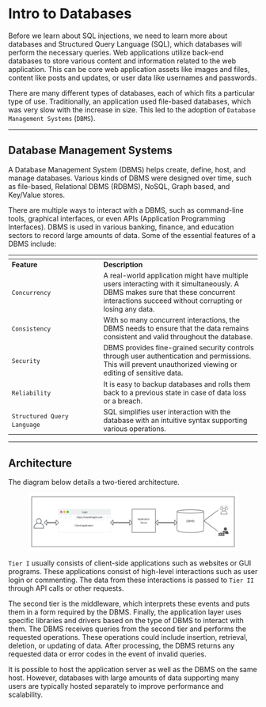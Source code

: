 # Intro to Databases

Before we learn about SQL injections, we need to learn more about databases and Structured Query Language (SQL), which databases will perform the necessary queries. Web applications utilize back-end databases to store various content and information related to the web application. This can be core web application assets like images and files, content like posts and updates, or user data like usernames and passwords.

There are many different types of databases, each of which fits a particular type of use. Traditionally, an application used file-based databases, which was very slow with the increase in size. This led to the adoption of `Database Management Systems` (`DBMS`).

***

## Database Management Systems

A Database Management System (DBMS) helps create, define, host, and manage databases. Various kinds of DBMS were designed over time, such as file-based, Relational DBMS (RDBMS), NoSQL, Graph based, and Key/Value stores.

There are multiple ways to interact with a DBMS, such as command-line tools, graphical interfaces, or even APIs (Application Programming Interfaces). DBMS is used in various banking, finance, and education sectors to record large amounts of data. Some of the essential features of a DBMS include:

<table data-header-hidden><thead><tr><th width="171.27276611328125"></th><th></th></tr></thead><tbody><tr><td><strong>Feature</strong></td><td><strong>Description</strong></td></tr><tr><td><code>Concurrency</code></td><td>A real-world application might have multiple users interacting with it simultaneously. A DBMS makes sure that these concurrent interactions succeed without corrupting or losing any data.</td></tr><tr><td><code>Consistency</code></td><td>With so many concurrent interactions, the DBMS needs to ensure that the data remains consistent and valid throughout the database.</td></tr><tr><td><code>Security</code></td><td>DBMS provides fine-grained security controls through user authentication and permissions. This will prevent unauthorized viewing or editing of sensitive data.</td></tr><tr><td><code>Reliability</code></td><td>It is easy to backup databases and rolls them back to a previous state in case of data loss or a breach.</td></tr><tr><td><code>Structured Query Language</code></td><td>SQL simplifies user interaction with the database with an intuitive syntax supporting various operations.</td></tr></tbody></table>

***

## Architecture

The diagram below details a two-tiered architecture.

<figure><img src="../../../../.gitbook/assets/image (1) (1) (1) (1) (1) (1) (1) (1) (1) (1) (1) (1) (1) (1) (1) (1) (1) (1) (1) (1) (1) (1) (1) (1) (1) (1) (1) (1) (1) (1) (1) (1) (1) (1) (1) (1) (1) (1) (1) (1) (1) (1) (1) (1) (1) (1) (1) (1) (1) (1) (1) (1) (1) (1) (1) (1) (1) (1).png" alt=""><figcaption></figcaption></figure>

`Tier I` usually consists of client-side applications such as websites or GUI programs. These applications consist of high-level interactions such as user login or commenting. The data from these interactions is passed to `Tier II` through API calls or other requests.

The second tier is the middleware, which interprets these events and puts them in a form required by the DBMS. Finally, the application layer uses specific libraries and drivers based on the type of DBMS to interact with them. The DBMS receives queries from the second tier and performs the requested operations. These operations could include insertion, retrieval, deletion, or updating of data. After processing, the DBMS returns any requested data or error codes in the event of invalid queries.

It is possible to host the application server as well as the DBMS on the same host. However, databases with large amounts of data supporting many users are typically hosted separately to improve performance and scalability.

